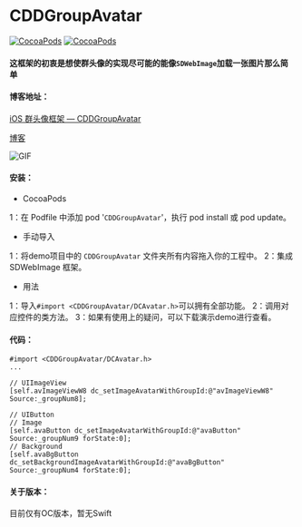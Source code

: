 # CDDGroupAvatar


[![CocoaPods](https://img.shields.io/cocoapods/v/CDDGroupAvatar.svg)](https://cocoapods.org/pods/CDDGroupAvatar)&nbsp;[![CocoaPods](https://img.shields.io/cocoapods/p/CDDGroupAvatar.svg)](https://github.com/indulgeIn/CDDGroupAvatar)&nbsp;

#### 这框架的初衷是想使群头像的实现尽可能的能像`SDWebImage`加载一张图片那么简单


#### 博客地址：

[iOS 群头像框架 — CDDGroupAvatar](https://www.jianshu.com/p/f1acb0c0fb97)

[博客](http://chendiandian.fun/2019/08/06/iOS-%E7%BE%A4%E5%A4%B4%E5%83%8F%E6%A1%86%E6%9E%B6-CDDGroupAvatar/)

![GIF](https://github.com/RocketsChen/CDDGroupAvatar/blob/master/CDDGroupAvatar.gif)

#### 安装：

* CocoaPods

1：在 Podfile 中添加 pod '`CDDGroupAvatar`'，执行 pod install 或 pod update。

* 手动导入

1：将demo项目中的 `CDDGroupAvatar` 文件夹所有内容拖入你的工程中。
2：集成 SDWebImage 框架。

* 用法

1：导入`#import <CDDGroupAvatar/DCAvatar.h>`可以拥有全部功能。
2：调用对应控件的类方法。
3：如果有使用上的疑问，可以下载演示demo进行查看。

#### 代码：

```
#import <CDDGroupAvatar/DCAvatar.h>
...

// UIImageView
[self.avImageViewW8 dc_setImageAvatarWithGroupId:@"avImageViewW8" Source:_groupNum8];

// UIButton
// Image
[self.avaButton dc_setImageAvatarWithGroupId:@"avaButton" Source:_groupNum9 forState:0];
// Background
[self.avaBgButton dc_setBackgroundImageAvatarWithGroupId:@"avaBgButton" Source:_groupNum4 forState:0];
```

#### 关于版本：
目前仅有OC版本，暂无Swift

